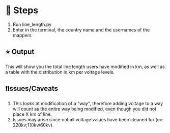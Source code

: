 # 🚀 Steps
1. Run line_length.py
2. Enter in the terminal, the country name and the usernames of the mappers

## ⭐ Output
This will show you the total line length users have modified in km, as well as a table with the distribution in km per voltage levels.

## ❗Issues/Caveats
1. This looks at modification of a "way", therefore adding voltage to a way will count as the entire way being modified, even though you did not place X km of line.
2. Issues may arise since not all voltage values have been cleaned for (ex: 220kv;110kv/60kv).
